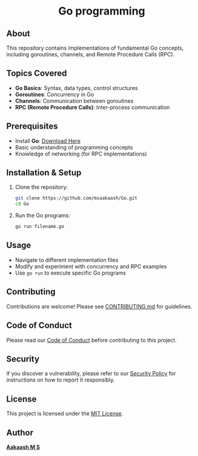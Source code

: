 <h1 align="center">Go programming</h1>


## About
This repository contains implementations of fundamental Go concepts, including goroutines, channels, and Remote Procedure Calls (RPC). 

## Topics Covered
- **Go Basics**: Syntax, data types, control structures
- **Goroutines**: Concurrency in Go
- **Channels**: Communication between goroutines
- **RPC (Remote Procedure Calls)**: Inter-process communication

## Prerequisites
- Install **Go**: [Download Here](https://go.dev/doc/install)
- Basic understanding of programming concepts
- Knowledge of networking (for RPC implementations)

## Installation & Setup
1. Clone the repository:
   ```sh
   git clone https://github.com/msaakaash/Go.git
   cd Go
   ```
2. Run the Go programs:
   ```sh
   go run filename.go
   ```

## Usage
- Navigate to different implementation files
- Modify and experiment with concurrency and RPC examples
- Use `go run` to execute specific Go programs

## Contributing
Contributions are welcome! Please see [CONTRIBUTING.md](docs/CONTRIBUTING.md) for guidelines.

## Code of Conduct
Please read our [Code of Conduct](docs/CODE_OF_CONDUCT.md) before contributing to this project.

## Security
If you discover a vulnerability, please refer to our [Security Policy](docs/SECURITY.md) for instructions on how to report it responsibly.


## License  
This project is licensed under the [MIT License](LICENSE). 

## Author
[**Aakaash M S**](https://github.com/msaakaash)
